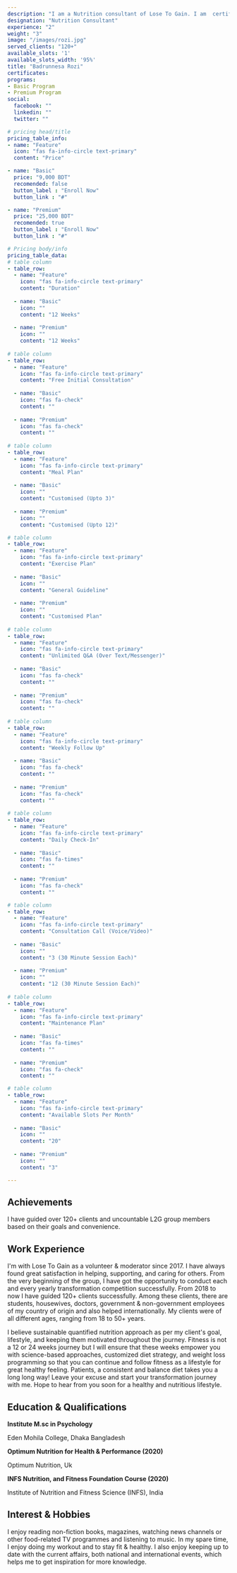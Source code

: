 ```yaml
---
description: "I am a Nutrition consultant of Lose To Gain. I am  certified by the Institute of Nutrition and Fitness  Science (INFS). I have an experience  of 3+ year in health and fitness. I specialize in General well-being and Fat-loss/weight-loss transformation. I started my own journey as an obese individual and I trust if I can do it, everyone can do it. I transformed myself from 86+kg to 63kg.To me fitness  is not about good look but It's  a lifestyle."
designation: "Nutrition Consultant"
experience: "2"
weight: "3"
image: "/images/rozi.jpg"
served_clients: "120+"
available_slots: '1'
available_slots_width: '95%'
title: "Badrunnesa Rozi"
certificates:
programs:
- Basic Program
- Premium Program
social:
  facebook: ""
  linkedin: ""
  twitter: ""

# pricing head/title
pricing_table_info:
- name: "Feature"
  icon: "fas fa-info-circle text-primary"
  content: "Price"

- name: "Basic"
  price: "9,000 BDT"
  recomended: false
  button_label : "Enroll Now"
  button_link : "#"

- name: "Premium"
  price: "25,000 BDT"
  recomended: true
  button_label : "Enroll Now"
  button_link : "#"

# Pricing body/info
pricing_table_data:
# table column
- table_row:
  - name: "Feature"
    icon: "fas fa-info-circle text-primary"
    content: "Duration"
    
  - name: "Basic"
    icon: ""
    content: "12 Weeks"
    
  - name: "Premium"
    icon: ""
    content: "12 Weeks"
    
# table column
- table_row:
  - name: "Feature"
    icon: "fas fa-info-circle text-primary"
    content: "Free Initial Consultation"
    
  - name: "Basic"
    icon: "fas fa-check"
    content: ""
    
  - name: "Premium"
    icon: "fas fa-check"
    content: ""
    
# table column
- table_row:
  - name: "Feature"
    icon: "fas fa-info-circle text-primary"
    content: "Meal Plan"
    
  - name: "Basic"
    icon: ""
    content: "Customised (Upto 3)"
    
  - name: "Premium"
    icon: ""
    content: "Customised (Upto 12)"

# table column
- table_row:
  - name: "Feature"
    icon: "fas fa-info-circle text-primary"
    content: "Exercise Plan"
    
  - name: "Basic"
    icon: ""
    content: "General Guideline"
    
  - name: "Premium"
    icon: ""
    content: "Customised Plan"
    
# table column
- table_row:
  - name: "Feature"
    icon: "fas fa-info-circle text-primary"
    content: "Unlimited Q&A (Over Text/Messenger)"
    
  - name: "Basic"
    icon: "fas fa-check"
    content: ""
    
  - name: "Premium"
    icon: "fas fa-check"
    content: ""
    
# table column
- table_row:
  - name: "Feature"
    icon: "fas fa-info-circle text-primary"
    content: "Weekly Follow Up"
    
  - name: "Basic"
    icon: "fas fa-check"
    content: ""
    
  - name: "Premium"
    icon: "fas fa-check"
    content: ""
    
# table column
- table_row:
  - name: "Feature"
    icon: "fas fa-info-circle text-primary"
    content: "Daily Check-In"
    
  - name: "Basic"
    icon: "fas fa-times"
    content: ""
    
  - name: "Premium"
    icon: "fas fa-check"
    content: ""

# table column
- table_row:
  - name: "Feature"
    icon: "fas fa-info-circle text-primary"
    content: "Consultation Call (Voice/Video)"
    
  - name: "Basic"
    icon: ""
    content: "3 (30 Minute Session Each)"
    
  - name: "Premium"
    icon: ""
    content: "12 (30 Minute Session Each)"
    
# table column
- table_row:
  - name: "Feature"
    icon: "fas fa-info-circle text-primary"
    content: "Maintenance Plan"
    
  - name: "Basic"
    icon: "fas fa-times"
    content: ""
    
  - name: "Premium"
    icon: "fas fa-check"
    content: ""

# table column
- table_row:
  - name: "Feature"
    icon: "fas fa-info-circle text-primary"
    content: "Available Slots Per Month"
    
  - name: "Basic"
    icon: ""
    content: "20"
    
  - name: "Premium"
    icon: ""
    content: "3"

---
```

## **Achievements**

I have guided over 120+ clients and uncountable L2G group members based on their goals and convenience.

## **Work Experience**

I'm with Lose To Gain as a volunteer & moderator since 2017. I have always found great satisfaction in helping, supporting, and caring for others. From the very beginning of the group, I have got the opportunity to conduct each and every yearly transformation competition successfully. From 2018 to now I have guided 120+ clients successfully. Among these clients, there are students, housewives, doctors, government & non-government employees of my country of origin and also helped internationally. My clients were of all different ages, ranging from 18 to 50+ years.

I believe sustainable quantified nutrition approach as per my client's goal, lifestyle, and keeping them motivated throughout the journey. Fitness is not a 12 or 24 weeks journey but I will ensure that these weeks empower you with science-based approaches, customized diet strategy, and weight loss programming so that you can continue and follow fitness as a lifestyle for great healthy feeling. Patients, a consistent and balance diet takes you a long long way! Leave your excuse and start your transformation journey with me. Hope to hear from you soon for a healthy and nutritious lifestyle.

## **Education & Qualifications**

**Institute M.sc in Psychology**  

Eden Mohila College, Dhaka Bangladesh 

**Optimum Nutrition for Health & Performance (2020)**  

Optimum Nutrition, Uk 

**INFS Nutrition, and Fitness Foundation Course (2020)**  

Institute of Nutrition and Fitness Science (INFS), India

## **Interest & Hobbies**

I enjoy reading non-fiction books, magazines, watching news channels or other food-related TV programmes and listening to music. In my spare time, I enjoy doing my workout and to stay fit & healthy. I also enjoy keeping up to date with the current affairs, both national and international events, which helps me to get inspiration for more knowledge.